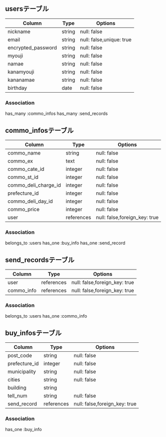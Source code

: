 ## usersテーブル

|Column            |Type    |Options    |
|------------------|--------|-----------|
|nickname          |string  |null: false|
|email             |string  |null: false,unique: true|
|encrypted_password|string  |null: false|
|myouji            |string  |null: false|
|namae             |string  |null: false|
|kanamyouji        |string  |null: false|
|kananamae         |string  |null: false|
|birthday          |date    |null: false|

### Association
has_many :commo_infos
has_many :send_records

## commo_infosテーブル

|Column               |Type       |Options    |
|---------------------|-----------|-----------|
|commo_name           |string     |null: false|
|commo_ex             |text       |null: false|
|commo_cate_id        |integer    |null: false|
|commo_st_id          |integer    |null: false|
|commo_deli_charge_id |integer    |null: false|
|prefecture_id        |integer    |null: false|
|commo_deli_day_id    |integer    |null: false|
|commo_price          |integer    |null: false|
|user                 |references |null: false,foreign_key: true|

### Association
belongs_to :users
has_one :buy_info
has_one :send_record

## send_recordsテーブル

|Column            |Type      |Options    |
|------------------|----------|-----------|
|user              |references|null: false,foreign_key: true|
|commo_info        |references|null: false,foreign_key: true|

### Association
belongs_to :users
has_one :commo_info

## buy_infosテーブル

|Column              |Type    |Options    |
|--------------------|--------|-----------|
|post_code           |string  |null: false|
|prefecture_id       |integer |null: false|
|municipality        |string  |null: false|
|cities              |string  |null: false|
|building            |string  |           |
|tell_num            |string  |null: false|
|send_record         |references|null: false,foreign_key: true|

### Association
has_one :buy_info